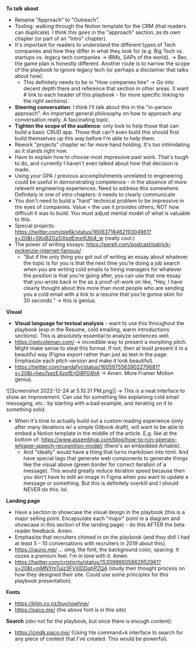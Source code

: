 **To talk about**
- Rename "Approach" to "Outreach". 
- Tooling: walking through the Notion template for the CRM (that readers can duplicate). I think this goes in the "approach" section, as its own chapter (or part of an "Intro" chapter).
- It's important for readers to understand the different types of Tech companies and how they differ in what they look for (e.g. Big Tech vs. startups vs. legacy tech companies -> IBMs, SAPs of the world). -> Bec. the game plan is honestly different. Another route is to narrow the scope of the playbook to ignore legacy tech (or perhaps a disclaimer that talks about how).
	- This definitely needs to be in "How companies hire" -> Go into decent depth there and reference that section in other areas. (I want # link to each header of this playbook - for more specific linking to the right sections).
- **Steering conversation**: I think I'll talk about this in the "in-person approach". An important general philosophy on how to approach any conversation really. A fascinating topic.
- **Tighten the scope of the audience**: only look to help those that can build a basic CRUD app. Those that can't even build this should first build themselves up this way before I'm able to help them.
- Rework "projects" chapter w/ far more hand holding. It's too intimidating as it stands right now.
- Have to explain how to choose most impressive past work. That's tough to do, and currently I haven't even talked about how that decision is made.
- Using your GPA / previous accomplishments unrelated to engineering could be useful in demonstrating competence - in the absence of more relevent engineering experiences. Need to address this somewhere. Definitely in one of intro chapters: it needs to clearly communicate 
- You don't need to build a "hard" technical problem to be impressive in the eyes of companies. Value = the use it provides others, NOT how difficult it was to build. You must adjust mental model of what is valuable to this.
- Special projects: https://twitter.com/pie6k/status/1606371846219304961?s=20&t=SKoB2GzGXpdEmxtlUbi4_w (really cool.)
- The power of writing essays: https://perell.com/podcast/patrick-mckenzie-internet-famous/ 
	- "But if the only thing you got out of writing an essay about whatever the topic is for you is that the next time you’re doing a job search when you are writing cold emails to hiring managers for whatever the position is that you’re going after, you can use that one essay that you wrote back in the as a proof-of-work on like, “Hey, I have clearly thought about this more than most people who are sending you a cold email with a link to a resume that you’re gonna skim for 30 seconds.” -> this is genius.

**Visual**
- **Visual language for textual analysis** - want to use this throughout the playbook (esp in the Resume, cold emailing, warm introductions sections). This is absolutely essential to analyze sentences well.
- https://getcoleman.com/ -> incredible way to present a morphing pitch. Might make sense to steal this format. If not, then at least present it in a beautiful way (Figma export rather than just as text in the page. Emphasize each pitch version and make it look beautiful).
- https://twitter.com/nandafyi/status/1605975563902279681?s=20&t=heu7sezE4zpfErjD8P04hA -> Amen. More Framer Motion genius.


![[Screenshot 2022-12-24 at 5.10.31 PM.png]]
-> This is a neat interface to show an improvement. Can use for something like explaining cold email messaging, etc.: by starting with a bad example, and iterating on it to something solid.

- When it's time to actually build out a custom reading experience (only after many iterations w/ a simple Gitbook draft), will want to be able to embed a Notion template in the middle of the article. E.g. like at the bottom of: https://www.assemblyai.com/blog/how-to-run-openais-whisper-speech-recognition-model/ (there's an embedded Airtable).
	- And "ideally" would have a thing that turns markdown into html. And have special tags that generate web components to generate things like the visual above (green border for correct iteration of a message). This would greatly reduce iteration speed because then you don't have to edit an image in Figma when you want to update a message or something. But this is definitely overkill and I should NEVER do this. lol.

**Landing page**
- Have a section to showcase the visual design in the playbook (this is a major selling point. Encapsulate each "major" point in a diagram and showcase in this section of the landing page) - do this AFTER the beta reader feedback. Amen.
- Emphasize that recruiters chimed in on the playbook (and they did! I had at least 5 - 10 conversations with recruiters in 2019 about this).
- https://rauno.me/ ... omg, the font, the background color, spacing. It oozes a premium feel. I'm in love with it. Amen.
- https://twitter.com/cristicrtu/status/1530986605862952961?s=20&t=mMNYmTuiz3FVi0DDqhPZQA (study their thought process on how they designed their site. Could use some principles for this playbook presentation).

**Fonts**
- https://klim.co.nz/buy/soehne/
- https://paco.me/ (the above font is in this site)

**Search** (obv not for the playbook, but once there is enough content):
- https://cmdk.paco.me/ (Using hte command+k interface to search for any piece of content that I've created. This would be powerful).